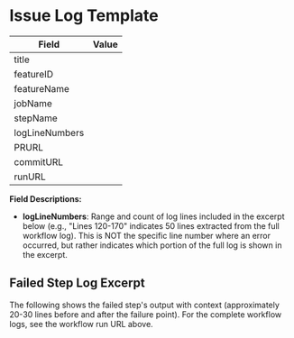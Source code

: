 # Issue Log Template

| Field | Value |
|-------|-------|
| title |  |
| featureID |  |
| featureName |  |
| jobName |  |
| stepName |  |
| logLineNumbers |  |
| PRURL |  |
| commitURL |  |
| runURL |  |

**Field Descriptions:**
- **logLineNumbers**: Range and count of log lines included in the excerpt below (e.g., "Lines 120-170" indicates 50 lines extracted from the full workflow log). This is NOT the specific line number where an error occurred, but rather indicates which portion of the full log is shown in the excerpt.

## Failed Step Log Excerpt

The following shows the failed step's output with context (approximately 20-30 lines before and after the failure point). For the complete workflow logs, see the workflow run URL above.